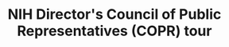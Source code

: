 ---
title: "NIH Director's Council of Public Representatives (COPR) tour"
project_id: 
conf_date: 2005-03-06
conference_id: ""
presenters:
   - peter_bandettini
summary: "<p>NIH Director&#39;s Council of Public Representatives (COPR) tour</p>"
file: /assets/presentations/T171.ppt
filename: T171.ppt
layout: presentation
---